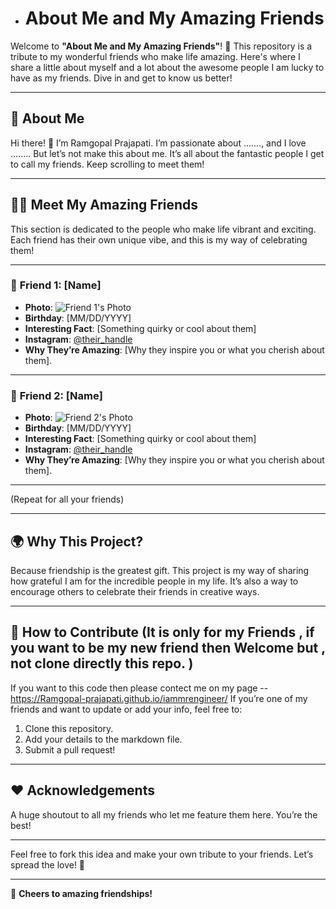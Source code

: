 * # About Me and My Amazing Friends

Welcome to **"About Me and My Amazing Friends"**! 🎉 This repository is a tribute to my wonderful friends who make life amazing. Here's where I share a little about myself and a lot about the awesome people I am lucky to have as my friends. Dive in and get to know us better!

---

## 🌟 About Me  
Hi there! 👋 I’m Ramgopal Prajapati. I’m passionate about ......., and I love ........ But let’s not make this about me. It’s all about the fantastic people I get to call my friends. Keep scrolling to meet them!  

---

## 👯‍♂️ Meet My Amazing Friends  

This section is dedicated to the people who make life vibrant and exciting. Each friend has their own unique vibe, and this is my way of celebrating them!  

---

### 🎨 **Friend 1: [Name]**  
- **Photo**: ![Friend 1's Photo](link_to_image)  
- **Birthday**: [MM/DD/YYYY]  
- **Interesting Fact**: [Something quirky or cool about them]  
- **Instagram**: [@their_handle](https://instagram.com/their_handle)  
- **Why They’re Amazing**: [Why they inspire you or what you cherish about them].  

---

### 🎨 **Friend 2: [Name]**  
- **Photo**: ![Friend 2's Photo](link_to_image)  
- **Birthday**: [MM/DD/YYYY]  
- **Interesting Fact**: [Something quirky or cool about them]  
- **Instagram**: [@their_handle](https://instagram.com/their_handle)  
- **Why They’re Amazing**: [Why they inspire you or what you cherish about them].  

---

(Repeat for all your friends)

---

## 🌍 Why This Project?  
Because friendship is the greatest gift. This project is my way of sharing how grateful I am for the incredible people in my life. It’s also a way to encourage others to celebrate their friends in creative ways.  

---

## 📸 How to Contribute  (It is only for my Friends , if you want to be my new friend then Welcome but , not clone directly this repo. )
If you want to this code then please contect me on my page -- https://Ramgopal-prajapati.github.io/iammrengineer/
If you’re one of my friends and want to update or add your info, feel free to:  
1. Clone this repository.  
2. Add your details to the markdown file.  
3. Submit a pull request!  

---

## ❤️ Acknowledgements  
A huge shoutout to all my friends who let me feature them here. You’re the best!  

---

Feel free to fork this idea and make your own tribute to your friends. Let’s spread the love! 🌈  

---  

🎉 **Cheers to amazing friendships!**
